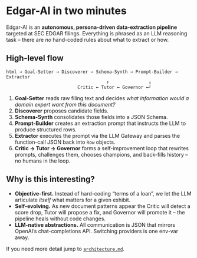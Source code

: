 # Edgar-AI in two minutes

Edgar-AI is an **autonomous, persona-driven data-extraction pipeline**
targeted at SEC EDGAR filings.  Everything is phrased as an LLM reasoning
task – there are *no* hand-coded rules about what to extract or how.

High-level flow
---------------

```text
html → Goal-Setter → Discoverer → Schema-Synth → Prompt-Builder → Extractor
                                      ↑               ↓
                           Critic ← Tutor ← Governor ←┘
```

1. **Goal-Setter** reads raw filing text and decides *what information would a
   domain expert want from this document?*
2. **Discoverer** proposes candidate fields.
3. **Schema-Synth** consolidates those fields into a JSON Schema.
4. **Prompt-Builder** creates an extraction prompt that instructs the LLM to
   produce structured rows.
5. **Extractor** executes the prompt via the LLM Gateway and parses the
   function-call JSON back into `Row` objects.
6. **Critic → Tutor → Governor** forms a self-improvement loop that rewrites
   prompts, challenges them, chooses champions, and back-fills history – no
   humans in the loop.

Why is this interesting?
------------------------

* **Objective-first.**  Instead of hard-coding “terms of a loan”, we let the
  LLM articulate *itself* what matters for a given exhibit.
* **Self-evolving.**  As new document patterns appear the Critic will detect a
  score drop, Tutor will propose a fix, and Governor will promote it – the
  pipeline heals without code changes.
* **LLM-native abstractions.**  All communication is JSON that mirrors
  OpenAI’s chat-completions API.  Switching providers is one env-var away.

If you need more detail jump to [`architecture.md`](architecture.md).

